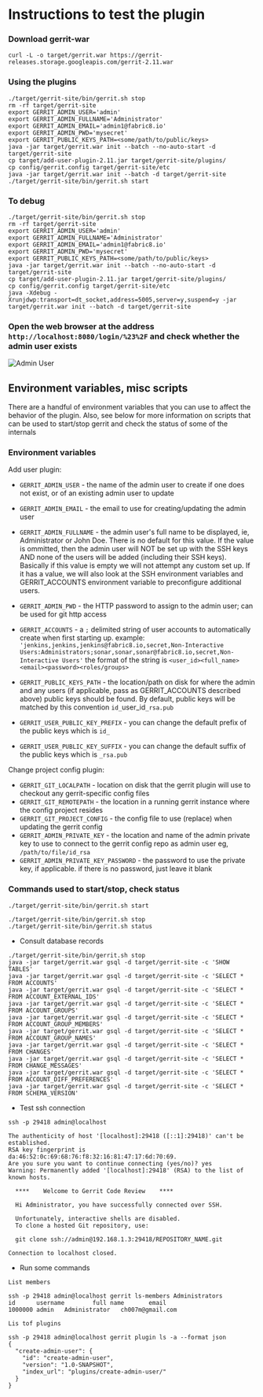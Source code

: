 # Instructions to test the plugin

### Download gerrit-war

```
curl -L -o target/gerrit.war https://gerrit-releases.storage.googleapis.com/gerrit-2.11.war
```

### Using the plugins

```
./target/gerrit-site/bin/gerrit.sh stop
rm -rf target/gerrit-site
export GERRIT_ADMIN_USER='admin'
export GERRIT_ADMIN_FULLNAME='Administrator'
export GERRIT_ADMIN_EMAIL='admin1@fabric8.io'
export GERRIT_ADMIN_PWD='mysecret'
export GERRIT_PUBLIC_KEYS_PATH=<some/path/to/public/keys>
java -jar target/gerrit.war init --batch --no-auto-start -d target/gerrit-site
cp target/add-user-plugin-2.11.jar target/gerrit-site/plugins/
cp config/gerrit.config target/gerrit-site/etc
java -jar target/gerrit.war init --batch -d target/gerrit-site
./target/gerrit-site/bin/gerrit.sh start
```

### To debug

```
./target/gerrit-site/bin/gerrit.sh stop
rm -rf target/gerrit-site
export GERRIT_ADMIN_USER='admin'
export GERRIT_ADMIN_FULLNAME='Administrator'
export GERRIT_ADMIN_EMAIL='admin1@fabric8.io'
export GERRIT_ADMIN_PWD='mysecret'
export GERRIT_PUBLIC_KEYS_PATH=<some/path/to/public/keys>
java -jar target/gerrit.war init --batch --no-auto-start -d target/gerrit-site
cp target/add-user-plugin-2.11.jar target/gerrit-site/plugins/
cp config/gerrit.config target/gerrit-site/etc
java -Xdebug -Xrunjdwp:transport=dt_socket,address=5005,server=y,suspend=y -jar target/gerrit.war init --batch -d target/gerrit-site
```

### Open the web browser at the address `http://localhost:8080/login/%23%2F` and check whether the admin user exists

![Admin User](admin_user.png)

## Environment variables, misc scripts
There are a handful of environment variables that you can use to affect the behavior of the plugin. Also, see below for 
more information on scripts that can be used to start/stop gerrit and check the status of some of the internals

### Environment variables

Add user plugin:

- `GERRIT_ADMIN_USER` - the name of the admin user to create if one does not exist, or of an existing admin user to update
- `GERRIT_ADMIN_EMAIL` - the email to use for creating/updating the admin user
- `GERRIT_ADMIN_FULLNAME` - the admin user's full name to be displayed, ie, Administrator or John Doe. There is no default for this value. If the value is ommitted, then the admin user will NOT be set up with the SSH keys AND none of the users will be added (including their SSH keys). Basically if this value is empty we will not attempt any custom set up. If it has a value, we will also look at the SSH environment variables and GERRIT_ACCOUNTS environment variable to preconfigure additional users.
- `GERRIT_ADMIN_PWD` - the HTTP password to assign to the admin user; can be used for git http access
- `GERRIT_ACCOUNTS` - a `;` delimited string of user accounts to automatically create when first starting up. example: 
    `'jenkins,jenkins,jenkins@fabric8.io,secret,Non-Interactive Users:Administrators;sonar,sonar,sonar@fabric8.io,secret,Non-Interactive Users'`
    the format of the string is `<user_id><full_name><email><password><roles/groups>`
- `GERRIT_PUBLIC_KEYS_PATH` - the location/path on disk for where the admin and any users (if applicable, pass as GERRIT_ACCOUNTS described above) public keys should be found. By default, public keys will be matched by this convention `id_`user_id`_rsa.pub` 

- `GERRIT_USER_PUBLIC_KEY_PREFIX` - you can change the default prefix of the public keys which is `id_`
- `GERRIT_USER_PUBLIC_KEY_SUFFIX` - you can change the default suffix of the public keys which is `_rsa.pub`

Change project config plugin:

- `GERRIT_GIT_LOCALPATH` - location on disk that the gerrit plugin will use to checkout any gerrit-specific config files
- `GERRIT_GIT_REMOTEPATH` - the location in a running gerrit instance where the config project resides
- `GERRIT_GIT_PROJECT_CONFIG` - the config file to use (replace) when updating the gerrit config
- `GERRIT_ADMIN_PRIVATE_KEY` - the location and name of the admin private key to use to connect to the gerrit config repo as admin user eg, `/path/to/file/id_rsa`
- `GERRIT_ADMIN_PRIVATE_KEY_PASSWORD` - the password to use the private key, if applicable. if there is no password, just leave it blank             
                
### Commands used to start/stop, check status

```
./target/gerrit-site/bin/gerrit.sh start

./target/gerrit-site/bin/gerrit.sh stop
./target/gerrit-site/bin/gerrit.sh status
```

- Consult database records

```
./target/gerrit-site/bin/gerrit.sh stop
java -jar target/gerrit.war gsql -d target/gerrit-site -c 'SHOW TABLES'
java -jar target/gerrit.war gsql -d target/gerrit-site -c 'SELECT * FROM ACCOUNTS'
java -jar target/gerrit.war gsql -d target/gerrit-site -c 'SELECT * FROM ACCOUNT_EXTERNAL_IDS'
java -jar target/gerrit.war gsql -d target/gerrit-site -c 'SELECT * FROM ACCOUNT_GROUPS'
java -jar target/gerrit.war gsql -d target/gerrit-site -c 'SELECT * FROM ACCOUNT_GROUP_MEMBERS'
java -jar target/gerrit.war gsql -d target/gerrit-site -c 'SELECT * FROM ACCOUNT_GROUP_NAMES'
java -jar target/gerrit.war gsql -d target/gerrit-site -c 'SELECT * FROM CHANGES'
java -jar target/gerrit.war gsql -d target/gerrit-site -c 'SELECT * FROM CHANGE_MESSAGES'
java -jar target/gerrit.war gsql -d target/gerrit-site -c 'SELECT * FROM ACCOUNT_DIFF_PREFERENCES'
java -jar target/gerrit.war gsql -d target/gerrit-site -c 'SELECT * FROM SCHEMA_VERSION'
```

- Test ssh connection

```
ssh -p 29418 admin@localhost

The authenticity of host '[localhost]:29418 ([::1]:29418)' can't be established.
RSA key fingerprint is da:46:52:0c:69:68:76:f8:32:16:81:47:17:6d:70:69.
Are you sure you want to continue connecting (yes/no)? yes
Warning: Permanently added '[localhost]:29418' (RSA) to the list of known hosts.

  ****    Welcome to Gerrit Code Review    ****

  Hi Administrator, you have successfully connected over SSH.

  Unfortunately, interactive shells are disabled.
  To clone a hosted Git repository, use:

  git clone ssh://admin@192.168.1.3:29418/REPOSITORY_NAME.git

Connection to localhost closed.
```

- Run some commands

```
List members

ssh -p 29418 admin@localhost gerrit ls-members Administrators
id      username        full name       email
1000000 admin   Administrator   ch007m@gmail.com

Lis tof plugins

ssh -p 29418 admin@localhost gerrit plugin ls -a --format json
{
  "create-admin-user": {
    "id": "create-admin-user",
    "version": "1.0-SNAPSHOT",
    "index_url": "plugins/create-admin-user/"
  }
}
```





